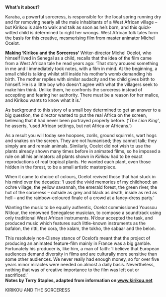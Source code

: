 
**What’s it about?**

Karaba, a powerful sorceress, is responsible for the local spring running dry and for removing nearly all the male inhabitants of a West African village – but Kirikou is able to walk and talk as soon as he’s born, and this quick-witted child is determined to right her wrongs. West African folk tales form the basis for this creative, mesmerising film from master animator Michel Ocelot.

**Making ‘Kirikou and the Sorceress’**
Writer-director Michel Ocelot, who himself lived in Senegal as a child, recalls that the idea of the film came from a West African tale he read years ago: ‘That story aroused something in me and I immediately took notes, with a film in mind. At the beginning, a small child is talking whilst still inside his mother’s womb demanding his birth. The mother replies with similar audacity and the child gives birth to himself. He is a little boy who doesn’t agree with what the villagers seek to make him think. Unlike them, he confronts the sorceress instead of accepting and fearing her authority. There must be a reason for her malice, and Kirikou wants to know what it is.’

As background to this story of a small boy determined to get an answer to a big question, the director wanted to put the real Africa on the screen, believing that it had never been portrayed properly before. (‘_The Lion King’_, he asserts, ‘used African settings, but not Africa or Africans.’)

As a result you will today see hoopoes, zorils, ground squirrels, wart hogs and snakes on the screen. They are not humanised; they cannot talk; they simply are and remain animals. Similarly, Ocelot did not wish to use the plants already shown many times before in animated films, so he imposed a rule on all his animators: all plants shown in _Kirikou_ had to be exact reproductions of real tropical plants. He wanted each plant, even those hidden in the forest, to be a small artistic masterpiece.

When it came to choice of colours, Ocelot revived those that had stuck in his mind over the decades: ‘I used the vivid memories of my childhood: an ochre village, the yellow savannah, the emerald forest, the green river, the hut of the sorceress – outside as grey and black as death, inside as red as hell – and the rainbow-coloured finale of a crowd at a fancy-dress party.’

Wanting the music to be equally authentic, Ocelot commissioned Youssou N’dour, the renowned Senegalese musician, to compose a soundtrack using only traditional West African instruments. N’dour accepted the task, and produced music which features such little-known instruments as the bafalon, the ritti, the cora, the xalam, the tokho, the sabaar and the belon.

This resolutely non-Disney stance of Ocelot’s meant that the project of producing an animated feature-film mainly in France was a big gamble. Fortunately his producer is, like him, a man of faith: ‘I believe that European audiences demand diversity in films and are culturally more sensitive than some other audiences. We never really had enough money, so for over five years minor miracles were needed on almost a daily basis. Nevertheless, nothing that was of creative importance to the film was left out or sacrificed.’<br>
**Notes by Terry Staples, adapted from information on www.kirikou.net**

KIRIKOU AND THE SORCERESS
<!--stackedit_data:
eyJoaXN0b3J5IjpbLTgxODE1MDM2OV19
-->